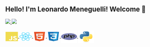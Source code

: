 ## Hello! I'm Leonardo Meneguelli! Welcome  👋

<!--
**LeonardoMeneguelli1/LeonardoMeneguelli1** is a ✨ _special_ ✨ repository because its `README.md` (this file) appears on your GitHub profile.

Here are some ideas to get you started:

- 🔭 I’m currently working on ...
- 🌱 I’m currently learning ...
- 👯 I’m looking to collaborate on ...
- 🤔 I’m looking for help with ...
- 💬 Ask me about ...
- 📫 How to reach me: ...
- 😄 Pronouns: ...
- ⚡ Fun fact: ...
-->
<a href="https://github.com/leonardomeneguelli1">
  <img height="160em" src="https://github-readme-stats-eight-theta.vercel.app/api?username=leonardomeneguelli1&show_icons=true&theme=tokyonight&include_all_commits=true&count_private=true"/>
  <img height="160em" src="https://github-readme-stats-eight-theta.vercel.app/api/top-langs/?username=leonardomeneguelli1&layout=compact&langs_count=8&theme=tokyonight"/>
<div>
<div style="display: inline_block"><br>
  <img align="center" alt="leo-Js" height="30" width="40" src="https://raw.githubusercontent.com/devicons/devicon/master/icons/javascript/javascript-plain.svg" />
  <img align="center" alt="leo-Ts" height="30" width="40" src="https://raw.githubusercontent.com/devicons/devicon/master/icons/react/react-original.svg" />
  <img align="center" alt="leo-HTML" height="30" width="40" src="https://raw.githubusercontent.com/devicons/devicon/master/icons/html5/html5-original.svg" />
  <img align="center" alt="leo-CSS" height="30" width="40" src="https://raw.githubusercontent.com/devicons/devicon/master/icons/css3/css3-original.svg" />
  <img align="center" alt="leo-PHP" height="40" width="50" src="https://raw.githubusercontent.com/devicons/devicon/master/icons/php/php-original.svg" />
  <img align="center" alt="leo-PHP" height="40" width="50" src="https://raw.githubusercontent.com/devicons/devicon/master/icons/python/python-original.svg" />
</div>
